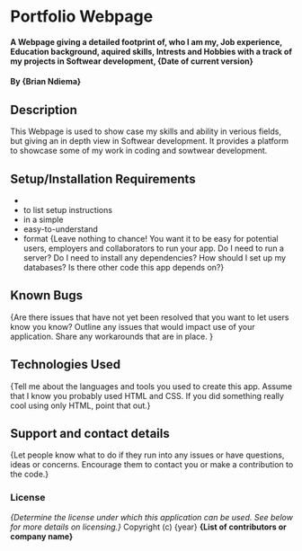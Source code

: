 # Portfolio Webpage
#### A Webpage giving a detailed footprint of, who I am my, Job experience, Education background, aquired skills, Intrests and Hobbies with a track of my projects in Softwear development, {Date of current version}
#### By **{Brian Ndiema}**
## Description
This Webpage is used to show case my skills and ability in verious fields, but giving an in depth view in Softwear development. It provides a platform to showcase some of my work in coding and sowtwear development.
## Setup/Installation Requirements
* 
* to list setup instructions
* in a simple
* easy-to-understand
* format
{Leave nothing to chance! You want it to be easy for potential users, employers and collaborators to run your app. Do I need to run a server? Do I need to install any dependencies? How should I set up my databases? Is there other code this app depends on?}
## Known Bugs
{Are there issues that have not yet been resolved that you want to let users know you know? Outline any issues that would impact use of your application. Share any workarounds that are in place. }
## Technologies Used
{Tell me about the languages and tools you used to create this app. Assume that I know you probably used HTML and CSS. If you did something really cool using only HTML, point that out.}
## Support and contact details
{Let people know what to do if they run into any issues or have questions, ideas or concerns.  Encourage them to contact you or make a contribution to the code.}
### License
*{Determine the license under which this application can be used.  See below for more details on licensing.}*
Copyright (c) {year} **{List of contributors or company name}**
